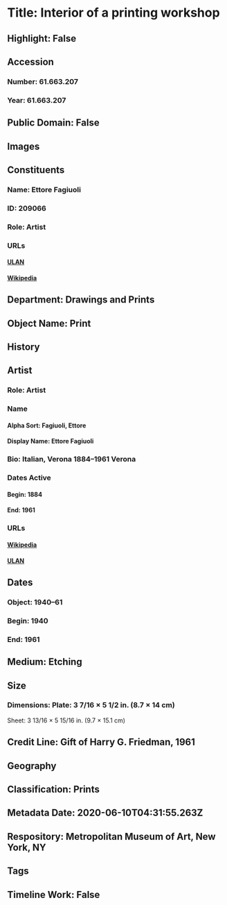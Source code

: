# Title: Interior of a printing workshop
## Highlight: False
## Accession
### Number: 61.663.207
### Year: 61.663.207
## Public Domain: False
## Images
## Constituents
### Name: Ettore Fagiuoli
### ID: 209066
### Role: Artist
### URLs
#### [ULAN](http://vocab.getty.edu/page/ulan/500291076)
#### [Wikipedia](https://www.wikidata.org/wiki/Q3733917)
## Department: Drawings and Prints
## Object Name: Print
## History
## Artist
### Role: Artist
### Name
#### Alpha Sort: Fagiuoli, Ettore
#### Display Name: Ettore Fagiuoli
### Bio: Italian, Verona 1884–1961 Verona
### Dates Active
#### Begin: 1884
#### End: 1961
### URLs
#### [Wikipedia](https://www.wikidata.org/wiki/Q3733917)
#### [ULAN](http://vocab.getty.edu/page/ulan/500291076)
## Dates
### Object: 1940–61
### Begin: 1940
### End: 1961
## Medium: Etching
## Size
### Dimensions: Plate: 3 7/16 × 5 1/2 in. (8.7 × 14 cm)
Sheet: 3 13/16 × 5 15/16 in. (9.7 × 15.1 cm)
## Credit Line: Gift of Harry G. Friedman, 1961
## Geography
## Classification: Prints
## Metadata Date: 2020-06-10T04:31:55.263Z
## Respository: Metropolitan Museum of Art, New York, NY
## Tags
## Timeline Work: False